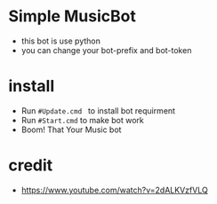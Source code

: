 # Simple MusicBot
- this bot is use python
- you can change your bot-prefix and bot-token

# install
- Run ```#Update.cmd ``` to install bot requirment
- Run ```#Start.cmd``` to make bot work
- Boom! That Your Music bot

# credit
- https://www.youtube.com/watch?v=2dALKVzfVLQ
